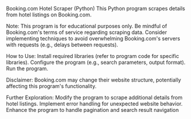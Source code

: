 Booking.com Hotel Scraper (Python)
This Python program scrapes details from hotel listings on Booking.com.

Note:
This program is for educational purposes only.
Be mindful of Booking.com's terms of service regarding scraping data.
Consider implementing techniques to avoid overwhelming Booking.com's servers with requests (e.g., delays between requests).

How to Use:
Install required libraries (refer to program code for specific libraries).
Configure the program (e.g., search parameters, output format).
Run the program.

Disclaimer:
Booking.com may change their website structure, potentially affecting this program's functionality.

Further Exploration:
Modify the program to scrape additional details from hotel listings.
Implement error handling for unexpected website behavior.
Enhance the program to handle pagination and search result navigation
